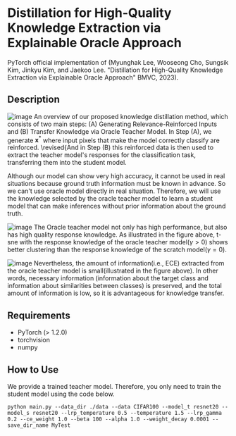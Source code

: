 # Distillation for High-Quality Knowledge Extraction via Explainable Oracle Approach


PyTorch official implementation of (Myunghak Lee, Wooseong Cho, Sungsik Kim, Jinkyu Kim, and Jaekoo Lee. "Distillation for High-Quality Knowledge
Extraction via Explainable Oracle Approach" BMVC, 2023).

## Description
![image](https://github.com/myunghakLee/2022IEEE/assets/12128784/013273d4-4846-4627-a8c1-478df68fd625)
An overview of our proposed knowledge distillation method, which consists of two main steps: (A) Generating Relevance-Reinforced Inputs and (B) Transfer Knowledge via Oracle Teacher Model. In Step (A), we generate $\mathbf{x}^*$ where input pixels that make the model correctly classify are reinforced. \revised{And in Step (B) this reinforced data is then used to extract the teacher model's responses for the classification task, transferring them into the student model.

Although our model can show very high accuracy, it cannot be used in real situations because ground truth information must be known in advance. So we can't use oracle model directly in real situation. Therefore, we will use the knowledge selected by the oracle teacher model to learn a student model that can make inferences without prior information about the ground truth.

![image](https://github.com/myunghakLee/2022IEEE/assets/12128784/e6311971-f5e2-421a-bf2e-2a7310bf9cc1)
The Oracle teacher model not only has high performance, but also has high quality response knowledge. As illustrated in the figure above, t-sne with the response knowledge of the oracle teacher model($\gamma > 0$) shows better clustering than the response knowledge of the scratch model($\gamma = 0$). 

![image](https://github.com/myunghakLee/2022IEEE/assets/12128784/513212eb-8c41-4d09-8bf8-327257fadac2)
Nevertheless, the amount of information(i.e., ECE) extracted from the oracle teacher model is small(illustrated in the figure above). In other words, necessary information (information about the target class and information about similarities between classes) is preserved, and the total amount of information is low, so it is advantageous for knowledge transfer.

## Requirements
- PyTorch (> 1.2.0)
- torchvision
- numpy

## How to Use
We provide a trained teacher model. Therefore, you only need to train the student model using the code below.
```
python main.py --data_dir ./data --data CIFAR100 --model_t resnet20 --model_s resnet20 --lrp_temperature 0.5 --temperature 1.5 --lrp_gamma 0.2 --ce_weight 1.0 --beta 100 --alpha 1.0 --weight_decay 0.0001 --save_dir_name MyTest
```
